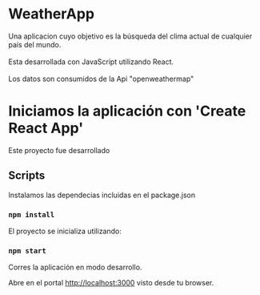 # WeatherApp
Una aplicacion cuyo objetivo es la búsqueda del clima actual de cualquier país del mundo.  
<br/>
Esta desarrollada con JavaScript utilizando React.  
<br />
Los datos son consumidos de la Api "openweathermap"


# Iniciamos la aplicación con 'Create React App'

Este proyecto fue desarrollado 

## Scripts

Instalamos las dependecias incluidas en el package.json

### `npm install`

El proyecto se inicializa utilizando:

### `npm start`

Corres la aplicación en modo desarrollo.

Abre en el portal [http://localhost:3000](http://localhost:3000) visto desde tu browser.



